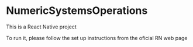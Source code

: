 # NumericSystemsOperations

This is a React Native project

To run it, please follow the set up instructions from the oficial RN web page
